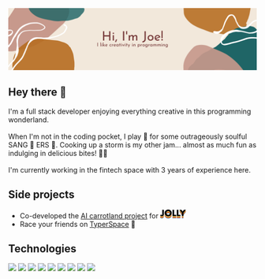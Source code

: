 <img src='banner.png'>

## Hey there 👋

I'm a full stack developer enjoying everything creative in this programming wonderland. 
<br />
<br />
When I'm not in the coding pocket, I play 🎹 for some outrageously soulful SANG 👏 ERS 👏.
Cooking up a storm is my other jam... almost as much fun as indulging in delicious bites! 🍲✨
<br />
<br />
I'm currently working in the fintech space with 3 years of experience here.

## Side projects

- Co-developed the [AI carrotland project](https://www.youtube.com/watch?v=EPaCcFqGLsg) for <img src="image 1.png" />
- Race your friends on [TyperSpace](https://github.com/hectorkd/typerspace-client) 🚀

## Technologies
![](https://img.shields.io/badge/Code-JavaScript-informational?style=flat&logo=javascript&logoColor=white&color=236565)
![](https://img.shields.io/badge/Code-TypeScript-informational?style=flat&logo=typescript&logoColor=white&color=236565)
![](https://img.shields.io/badge/Code-NextJS-informational?style=flat&logo=next.js&logoColor=white&color=236565)
![](https://img.shields.io/badge/Code-React-informational?style=flat&logo=react&logoColor=white&color=236565)
![](https://img.shields.io/badge/Code-Express-informational?style=flat&logo=express&logoColor=white&color=236565)
![](https://img.shields.io/badge/Code-NestJS-informational?style=flat&logo=nestjs&logoColor=white&color=236565)
![](https://img.shields.io/badge/Code-GraphQL-informational?style=flat&logo=graphql&logoColor=white&color=236565)
![](https://img.shields.io/badge/Tools-PostgreSQL-informational?style=flat&logo=postgresql&logoColor=white&color=236565)
![](https://img.shields.io/badge/Tools-Docker-informational?style=flat&logo=docker&logoColor=white&color=236565)
